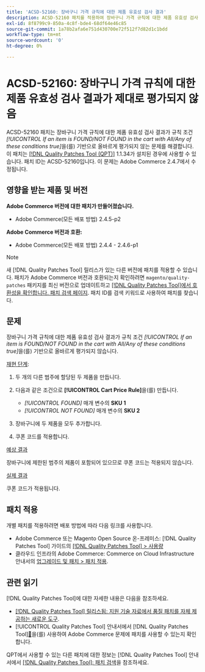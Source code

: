 ```yaml
---
title: 'ACSD-52160: 장바구니 가격 규칙에 대한 제품 유효성 검사 결과'
description: ACSD-52160 패치를 적용하여 장바구니 가격 규칙에 대한 제품 유효성 검사 결과가 규칙 조건 *[!UICONTROL If an item is FOUND/NOT FOUND in the cart with All/Any of these conditions true]*에 따라 제대로 평가되지 않는 Adobe Commerce 문제를 해결합니다.
exl-id: 8f8799c9-850a-4c8f-bde4-68df64e46c85
source-git-commit: 1a78b2afa6e751d430700e72f512f7d82d1c1bdd
workflow-type: tm+mt
source-wordcount: '0'
ht-degree: 0%

---
```


# ACSD-52160: 장바구니 가격 규칙에 대한 제품 유효성 검사 결과가 제대로 평가되지 않음

ACSD-52160 패치는 장바구니 가격 규칙에 대한 제품 유효성 검사 결과가 규칙 조건 *[!UICONTROL If an item is FOUND/NOT FOUND in the cart with All/Any of these conditions true]*&#x200B;을(를) 기반으로 올바르게 평가되지 않는 문제를 해결합니다. 이 패치는 [[!DNL Quality Patches Tool (QPT)]](https://experienceleague.adobe.com/en/docs/commerce-knowledge-base/kb/announcements/commerce-announcements/magento-quality-patches-released-new-tool-to-self-serve-quality-patches) 1.1.34가 설치된 경우에 사용할 수 있습니다. 패치 ID는 ACSD-52160입니다. 이 문제는 Adobe Commerce 2.4.7에서 수정됩니다.

## 영향을 받는 제품 및 버전

**Adobe Commerce 버전에 대한 패치가 만들어졌습니다.**

* Adobe Commerce(모든 배포 방법) 2.4.5-p2

**Adobe Commerce 버전과 호환:**

* Adobe Commerce(모든 배포 방법) 2.4.4 - 2.4.6-p1

>[!NOTE]
>
>새 [!DNL Quality Patches Tool] 릴리스가 있는 다른 버전에 패치를 적용할 수 있습니다. 패치가 Adobe Commerce 버전과 호환되는지 확인하려면 `magento/quality-patches` 패키지를 최신 버전으로 업데이트하고 [[!DNL Quality Patches Tool]에서 호환성을 확인합니다. 패치 검색 페이지](https://experienceleague.adobe.com/tools/commerce-quality-patches/index.html). 패치 ID를 검색 키워드로 사용하여 패치를 찾습니다.

## 문제

장바구니 가격 규칙에 대한 제품 유효성 검사 결과가 규칙 조건 *[!UICONTROL If an item is FOUND/NOT FOUND in the cart with All/Any of these conditions true]*&#x200B;을(를) 기반으로 올바르게 평가되지 않습니다.

<u>재현 단계</u>:

1. 두 개의 다른 범주에 할당된 두 제품을 만듭니다.
1. 다음과 같은 조건으로 **[!UICONTROL Cart Price Rule]**&#x200B;을(를) 만듭니다.

   * *[!UICONTROL FOUND]* 매개 변수의 **SKU 1**
   * *[!UICONTROL NOT FOUND]* 매개 변수의 **SKU 2**

1. 장바구니에 두 제품을 모두 추가합니다.
1. 쿠폰 코드를 적용합니다.

<u>예상 결과</u>

장바구니에 제한된 범주의 제품이 포함되어 있으므로 쿠폰 코드는 적용되지 않습니다.

<u>실제 결과</u>

쿠폰 코드가 적용됩니다.

## 패치 적용

개별 패치를 적용하려면 배포 방법에 따라 다음 링크를 사용합니다.

* Adobe Commerce 또는 Magento Open Source 온-프레미스: [!DNL Quality Patches Tool] 가이드의 [[!DNL Quality Patches Tool] > 사용량](/help/tools/quality-patches-tool/usage.md)
* 클라우드 인프라의 Adobe Commerce: Commerce on Cloud Infrastructure 안내서의 [업그레이드 및 패치 > 패치 적용](https://experienceleague.adobe.com/docs/commerce-cloud-service/user-guide/develop/upgrade/apply-patches.html).

## 관련 읽기

[!DNL Quality Patches Tool]에 대한 자세한 내용은 다음을 참조하세요.

* [[!DNL Quality Patches Tool] 릴리스됨: 지원 기술 자료에서 품질 패치를 자체 제공하는 새로운 도구](https://experienceleague.adobe.com/en/docs/commerce-knowledge-base/kb/announcements/commerce-announcements/magento-quality-patches-released-new-tool-to-self-serve-quality-patches).
* [!UICONTROL Quality Patches Tool] 안내서에서  [!DNL Quality Patches Tool][&#128279;](/help/tools/quality-patches-tool/patches-available-in-qpt/check-patch-for-magento-issue-with-magento-quality-patches.md)을(를) 사용하여 Adobe Commerce 문제에 패치를 사용할 수 있는지 확인합니다.


QPT에서 사용할 수 있는 다른 패치에 대한 정보는 [!DNL Quality Patches Tool] 안내서에서 [[!DNL Quality Patches Tool]: 패치 검색](<https://experienceleague.adobe.com/tools/commerce-quality-patches/index.html>)을 참조하세요.
